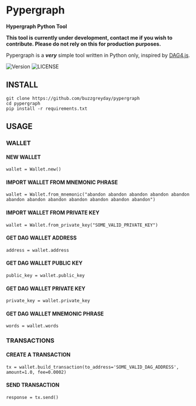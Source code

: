 # Pypergraph
**Hypergraph Python Tool**

**This tool is currently under development, contact me if you wish to contribute. Please do not rely on this for production purposes.**

Pypergraph is a ***very*** simple tool written in Python only, inspired by [DAG4.js](https://github.com/StardustCollective/dag4.js).

![Version](https://img.shields.io/badge/version-0.0.1-yellow.svg)
![LICENSE](https://img.shields.io/badge/license-MIT-blue.svg)
## INSTALL
```
git clone https://github.com/buzzgreyday/pypergraph
cd pypergraph
pip install -r requirements.txt
```

## USAGE

### WALLET
#### NEW WALLET
```
wallet = Wallet.new()
```
#### IMPORT WALLET FROM MNEMONIC PHRASE
```
wallet = Wallet.from_mnemonic("abandon abandon abandon abandon abandon abandon abandon abandon abandon abandon abandon abandon")
```
#### IMPORT WALLET FROM PRIVATE KEY
```
wallet = Wallet.from_private_key("SOME_VALID_PRIVATE_KEY")
```
#### GET DAG WALLET ADDRESS
```
address = wallet.address
```
#### GET DAG WALLET PUBLIC KEY
```
public_key = wallet.public_key
```
#### GET DAG WALLET PRIVATE KEY
```
private_key = wallet.private_key
```
#### GET DAG WALLET MNEMONIC PHRASE
```
words = wallet.words
```
### TRANSACTIONS
#### CREATE A TRANSACTION
```
tx = wallet.build_transaction(to_address='SOME_VALID_DAG_ADDRESS', amount=1.0, fee=0.0002)
```
#### SEND TRANSACTION
```
response = tx.send()
```